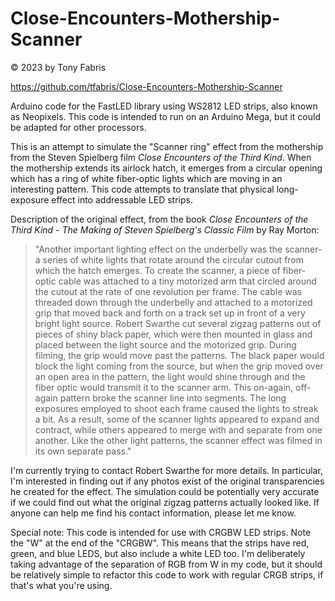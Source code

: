 Close-Encounters-Mothership-Scanner
==============================================================================
&copy; 2023 by Tony Fabris

https://github.com/tfabris/Close-Encounters-Mothership-Scanner

Arduino code for the FastLED library using WS2812 LED strips, also known as
Neopixels. This code is intended to run on an Arduino Mega, but it could be
adapted for other processors.

This is an attempt to simulate the "Scanner ring" effect from the mothership
from the Steven Spielberg film *Close Encounters of the Third Kind*. When
the mothership extends its airlock hatch, it emerges from a circular opening
which has a ring of white fiber-optic lights which are moving in an
interesting pattern. This code attempts to translate that physical
long-exposure effect into addressable LED strips.

Description of the original effect, from the book *Close Encounters of the Third
Kind - The Making of Steven Spielberg's Classic Film* by Ray Morton:

> "Another important lighting effect on the underbelly was the scanner- a
>  series of white lights that rotate around the circular cutout from which
>  the hatch emerges. To create the scanner, a piece of fiber-optic cable was
>  attached to a tiny motorized arm that circled around the cutout at the rate
>  of one revolution per frame. The cable was threaded down through the
>  underbelly and attached to a motorized grip that moved back and forth on a
>  track set up in front of a very bright light source. Robert Swarthe cut
>  several zigzag patterns out of pieces of shiny black paper, which were then
>  mounted in glass and placed between the light source and the motorized
>  grip. During filming, the grip would move past the patterns. The black
>  paper would block the light coming from the source, but when the grip moved
>  over an open area in the pattern, the light would shine through and the
>  fiber optic would transmit it to the scanner arm. This on-again, off-again
>  pattern broke the scanner line into segments. The long exposures employed
>  to shoot each frame caused the lights to streak a bit. As a result, some of
>  the scanner lights appeared to expand and contract, while others appeared
>  to merge with and separate from one another. Like the other light patterns,
>  the scanner effect was filmed in its own separate pass."

I'm currently trying to contact Robert Swarthe for more details. In particular,
I'm interested in finding out if any photos exist of the original
transparencies he created for the effect. The simulation could be potentially
very accurate if we could find out what the original zigzag patterns actually
looked like. If anyone can help me find his contact information, please let me
know.

Special note: This code is intended for use with CRGBW LED strips. Note the "W"
at the end of the "CRGBW". This means that the strips have red, green, and blue
LEDS, but also include a white LED too. I'm deliberately taking advantage of
the separation of RGB from W in my code, but it should be relatively simple to
refactor this code to work with regular CRGB strips, if that's what you're
using.